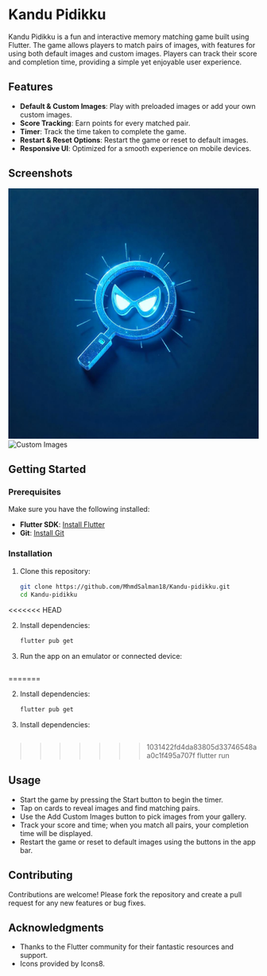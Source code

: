 # Kandu Pidikku 

Kandu Pidikku is a fun and interactive memory matching game built using Flutter. The game allows players to match pairs of images, with features for using both default images and custom images. Players can track their score and completion time, providing a simple yet enjoyable user experience.

## Features

- **Default & Custom Images**: Play with preloaded images or add your own custom images.
- **Score Tracking**: Earn points for every matched pair.
- **Timer**: Track the time taken to complete the game.
- **Restart & Reset Options**: Restart the game or reset to default images.
- **Responsive UI**: Optimized for a smooth experience on mobile devices.

## Screenshots

<!-- Include some screenshots of your app's UI here -->
![Game Screen](assets/images/logo.jpeg)
![Custom Images](screenshots/custom_images.png)

## Getting Started

### Prerequisites

Make sure you have the following installed:
- **Flutter SDK**: [Install Flutter](https://flutter.dev/docs/get-started/install)
- **Git**: [Install Git](https://git-scm.com/book/en/v2/Getting-Started-Installing-Git)

### Installation

1. Clone this repository:
   ```bash
   git clone https://github.com/MhmdSalman18/Kandu-pidikku.git
   cd Kandu-pidikku
<<<<<<< HEAD

2. Install dependencies:
   ```bash
   flutter pub get

3. Run the app on an emulator or connected device:
   ```bash
=======
   
   
2. Install dependencies:
     ```bash
   flutter pub get

2. Install dependencies:
     ```bash
>>>>>>> 1031422fd4da83805d33746548aa0c1f495a707f
   flutter run

## Usage

- Start the game by pressing the Start button to begin the timer.
- Tap on cards to reveal images and find matching pairs.
- Use the Add Custom Images button to pick images from your gallery.
- Track your score and time; when you match all pairs, your completion time will be displayed.
- Restart the game or reset to default images using the buttons in the app bar.

## Contributing

Contributions are welcome! Please fork the repository and create a pull request for any new features or bug fixes.

## Acknowledgments

- Thanks to the Flutter community for their fantastic resources and support.
- Icons provided by Icons8.
